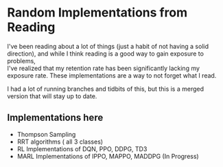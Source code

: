 # Random Implementations from Reading

I've been reading about a lot of things (just a habit of not having a solid direction), and while I think reading is a good way to gain exposure to problems, <br/> 
I've realized that my retention rate has been significantly lacking my exposure rate. These implementations are a way to not forget what I read.

I had a lot of running branches and tidbits of this, but this is a merged version that will stay up to date.

## Implementations here
- Thompson Sampling
- RRT algorithms ( all 3 classes)
- RL Implementations of DQN, PPO, DDPG, TD3 
- MARL Implementations of IPPO, MAPPO, MADDPG (In Progress)
